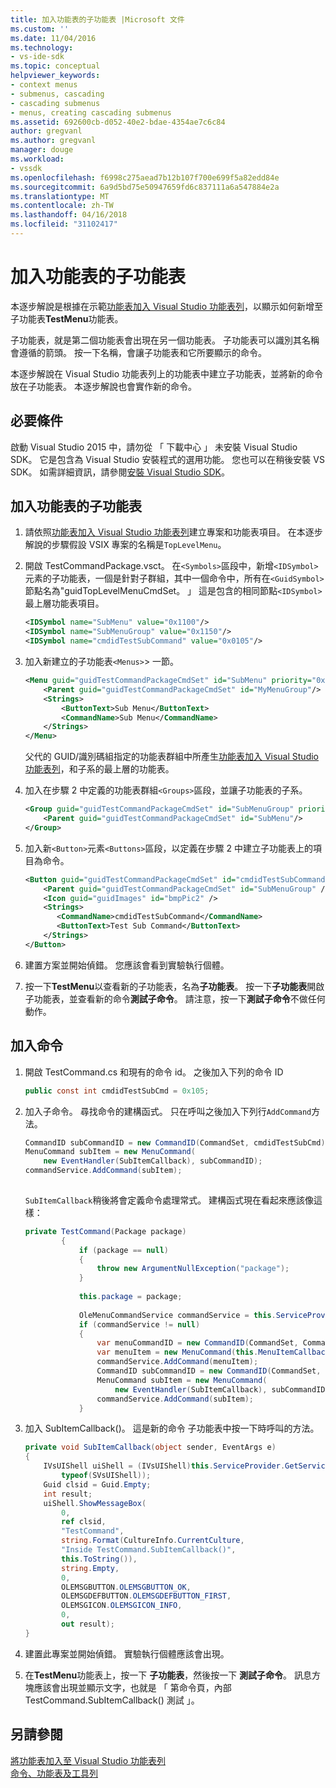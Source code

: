 ```yaml
---
title: 加入功能表的子功能表 |Microsoft 文件
ms.custom: ''
ms.date: 11/04/2016
ms.technology:
- vs-ide-sdk
ms.topic: conceptual
helpviewer_keywords:
- context menus
- submenus, cascading
- cascading submenus
- menus, creating cascading submenus
ms.assetid: 692600cb-d052-40e2-bdae-4354ae7c6c84
author: gregvanl
ms.author: gregvanl
manager: douge
ms.workload:
- vssdk
ms.openlocfilehash: f6998c275aead7b12b107f700e699f5a82edd84e
ms.sourcegitcommit: 6a9d5bd75e50947659fd6c837111a6a547884e2a
ms.translationtype: MT
ms.contentlocale: zh-TW
ms.lasthandoff: 04/16/2018
ms.locfileid: "31102417"
---
```

# <a name="adding-a-submenu-to-a-menu"></a>加入功能表的子功能表
本逐步解說是根據在示範[功能表加入 Visual Studio 功能表列](../extensibility/adding-a-menu-to-the-visual-studio-menu-bar.md)，以顯示如何新增至子功能表**TestMenu**功能表。  
  
 子功能表，就是第二個功能表會出現在另一個功能表。 子功能表可以識別其名稱會遵循的箭頭。 按一下名稱，會讓子功能表和它所要顯示的命令。  
  
 本逐步解說在 Visual Studio 功能表列上的功能表中建立子功能表，並將新的命令放在子功能表。 本逐步解說也會實作新的命令。  
  
## <a name="prerequisites"></a>必要條件  
 啟動 Visual Studio 2015 中，請勿從 「 下載中心 」 未安裝 Visual Studio SDK。 它是包含為 Visual Studio 安裝程式的選用功能。 您也可以在稍後安裝 VS SDK。 如需詳細資訊，請參閱[安裝 Visual Studio SDK](../extensibility/installing-the-visual-studio-sdk.md)。  
  
## <a name="adding-a-submenu-to-a-menu"></a>加入功能表的子功能表  
  
1.  請依照[功能表加入 Visual Studio 功能表列](../extensibility/adding-a-menu-to-the-visual-studio-menu-bar.md)建立專案和功能表項目。 在本逐步解說的步驟假設 VSIX 專案的名稱是`TopLevelMenu`。  
  
2.  開啟 TestCommandPackage.vsct。 在`<Symbols>`區段中，新增`<IDSymbol>`元素的子功能表，一個是針對子群組，其中一個命令中，所有在`<GuidSymbol>`節點名為"guidTopLevelMenuCmdSet。 」 這是包含的相同節點`<IDSymbol>`最上層功能表項目。  
  
    ```xml  
    <IDSymbol name="SubMenu" value="0x1100"/>  
    <IDSymbol name="SubMenuGroup" value="0x1150"/>  
    <IDSymbol name="cmdidTestSubCommand" value="0x0105"/>  
    ```  
  
3.  加入新建立的子功能表`<Menus>`> 一節。  
  
    ```xml  
    <Menu guid="guidTestCommandPackageCmdSet" id="SubMenu" priority="0x0100" type="Menu">  
        <Parent guid="guidTestCommandPackageCmdSet" id="MyMenuGroup"/>  
        <Strings>  
            <ButtonText>Sub Menu</ButtonText>  
            <CommandName>Sub Menu</CommandName>  
        </Strings>  
    </Menu>  
    ```  
  
     父代的 GUID/識別碼組指定的功能表群組中所產生[功能表加入 Visual Studio 功能表列](../extensibility/adding-a-menu-to-the-visual-studio-menu-bar.md)，和子系的最上層的功能表。  
  
4.  加入在步驟 2 中定義的功能表群組`<Groups>`區段，並讓子功能表的子系。  
  
    ```xml  
    <Group guid="guidTestCommandPackageCmdSet" id="SubMenuGroup" priority="0x0000">  
        <Parent guid="guidTestCommandPackageCmdSet" id="SubMenu"/>  
    </Group>  
    ```  
  
5.  加入新`<Button>`元素`<Buttons>`區段，以定義在步驟 2 中建立子功能表上的項目為命令。  
  
    ```xml  
    <Button guid="guidTestCommandPackageCmdSet" id="cmdidTestSubCommand" priority="0x0000" type="Button">  
        <Parent guid="guidTestCommandPackageCmdSet" id="SubMenuGroup" />  
        <Icon guid="guidImages" id="bmpPic2" />  
        <Strings>  
           <CommandName>cmdidTestSubCommand</CommandName>  
           <ButtonText>Test Sub Command</ButtonText>  
        </Strings>  
    </Button>  
    ```  
  
6.  建置方案並開始偵錯。 您應該會看到實驗執行個體。  
  
7.  按一下**TestMenu**以查看新的子功能表，名為**子功能表**。 按一下**子功能表**開啟子功能表，並查看新的命令**測試子命令**。 請注意，按一下**測試子命令**不做任何動作。  
  
## <a name="adding-a-command"></a>加入命令  
  
1.  開啟 TestCommand.cs 和現有的命令 id。 之後加入下列的命令 ID  
  
    ```csharp  
    public const int cmdidTestSubCmd = 0x105;  
    ```  
  
2.  加入子命令。 尋找命令的建構函式。 只在呼叫之後加入下列行`AddCommand`方法。  
  
    ```csharp  
    CommandID subCommandID = new CommandID(CommandSet, cmdidTestSubCmd);  
    MenuCommand subItem = new MenuCommand(  
        new EventHandler(SubItemCallback), subCommandID);  
    commandService.AddCommand(subItem);  
  
    ```  
  
     `SubItemCallback`稍後將會定義命令處理常式。 建構函式現在看起來應該像這樣：  
  
    ```csharp  
    private TestCommand(Package package)  
            {  
                if (package == null)  
                {  
                    throw new ArgumentNullException("package");  
                }  
  
                this.package = package;  
  
                OleMenuCommandService commandService = this.ServiceProvider.GetService(typeof(IMenuCommandService)) as OleMenuCommandService;  
                if (commandService != null)  
                {  
                    var menuCommandID = new CommandID(CommandSet, CommandId);  
                    var menuItem = new MenuCommand(this.MenuItemCallback, menuCommandID);  
                    commandService.AddCommand(menuItem);  
                    CommandID subCommandID = new CommandID(CommandSet, cmdidTestSubCmd);  
                    MenuCommand subItem = new MenuCommand(  
                        new EventHandler(SubItemCallback), subCommandID);  
                    commandService.AddCommand(subItem);  
                }  
    ```  
  
3.  加入 SubItemCallback()。 這是新的命令 子功能表中按一下時呼叫的方法。  
  
    ```csharp  
    private void SubItemCallback(object sender, EventArgs e)  
    {  
        IVsUIShell uiShell = (IVsUIShell)this.ServiceProvider.GetService(  
            typeof(SVsUIShell));  
        Guid clsid = Guid.Empty;  
        int result;  
        uiShell.ShowMessageBox(  
            0,  
            ref clsid,  
            "TestCommand",  
            string.Format(CultureInfo.CurrentCulture,  
            "Inside TestCommand.SubItemCallback()",  
            this.ToString()),  
            string.Empty,  
            0,  
            OLEMSGBUTTON.OLEMSGBUTTON_OK,  
            OLEMSGDEFBUTTON.OLEMSGDEFBUTTON_FIRST,  
            OLEMSGICON.OLEMSGICON_INFO,  
            0,  
            out result);  
    }  
    ```  
  
4.  建置此專案並開始偵錯。 實驗執行個體應該會出現。  
  
5.  在**TestMenu**功能表上，按一下 **子功能表**，然後按一下 **測試子命令**。 訊息方塊應該會出現並顯示文字，也就是 「 第命令頁，內部 TestCommand.SubItemCallback() 測試 」。  
  
## <a name="see-also"></a>另請參閱  
 [將功能表加入至 Visual Studio 功能表列](../extensibility/adding-a-menu-to-the-visual-studio-menu-bar.md)   
 [命令、功能表及工具列](../extensibility/internals/commands-menus-and-toolbars.md)
